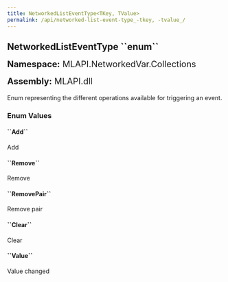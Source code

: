 ```yaml
---
title: NetworkedListEventType<TKey, TValue>
permalink: /api/networked-list-event-type_-tkey, -tvalue_/
---
```


<div style="line-height: 1;">
	<h2 markdown="1">NetworkedListEventType<TKey, TValue> ``enum``</h2>
	<p style="font-size: 20px;"><b>Namespace:</b> MLAPI.NetworkedVar.Collections</p>
	<p style="font-size: 20px;"><b>Assembly:</b> MLAPI.dll</p>
</div>
<p>Enum representing the different operations available for triggering an event.</p>
<div>
	<h3 markdown="1">Enum Values</h3>
	<div>
		<h4 markdown="1"><b>``Add``</b></h4>
		<p>Add</p>
	</div>
	<div>
		<h4 markdown="1"><b>``Remove``</b></h4>
		<p>Remove</p>
	</div>
	<div>
		<h4 markdown="1"><b>``RemovePair``</b></h4>
		<p>Remove pair</p>
	</div>
	<div>
		<h4 markdown="1"><b>``Clear``</b></h4>
		<p>Clear</p>
	</div>
	<div>
		<h4 markdown="1"><b>``Value``</b></h4>
		<p>Value changed</p>
	</div>
</div>
